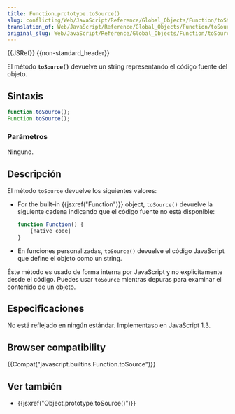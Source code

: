```yaml
---
title: Function.prototype.toSource()
slug: conflicting/Web/JavaScript/Reference/Global_Objects/Function/toString
translation_of: Web/JavaScript/Reference/Global_Objects/Function/toSource
original_slug: Web/JavaScript/Reference/Global_Objects/Function/toSource
---
```

{{JSRef}} {{non-standard_header}}

El método **`toSource()`** devuelve un string representando el código fuente del objeto.

## Sintaxis

```js
function.toSource();
Function.toSource();
```

### Parámetros

Ninguno.

## Descripción

El método `toSource` devuelve los siguientes valores:

- For the built-in {{jsxref("Function")}} object, `toSource()` devuelve la siguiente cadena indicando que el código fuente no está disponible:

  ```js
  function Function() {
      [native code]
  }
  ```

- En funciones personalizadas, `toSource()` devuelve el código JavaScript que define el objeto como un string.

Éste método es usado de forma interna por JavaScript y no explicitamente desde el código. Puedes usar `toSource` mientras depuras para examinar el contenido de un objeto.

## Especificaciones

No está reflejado en ningún estándar. Implementaso en JavaScript 1.3.

## Browser compatibility

{{Compat("javascript.builtins.Function.toSource")}}

## Ver también

- {{jsxref("Object.prototype.toSource()")}}
